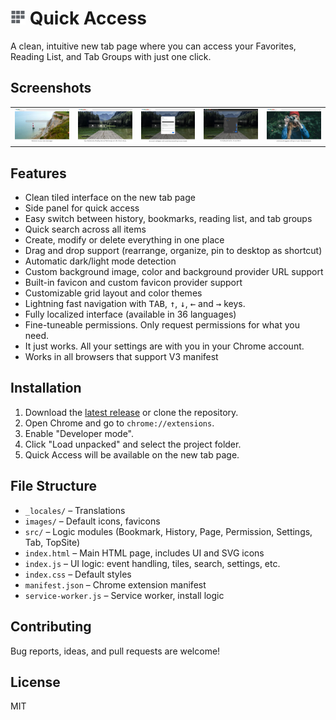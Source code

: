 # <img alt="icon" src="images/icon-24.png"> Quick Access

A clean, intuitive new tab page where you can access your Favorites, Reading List, and Tab Groups with just one click.

## Screenshots

<table style="width:100%">
<tr>
  <td><a href="docs/chrome-web-store/1_welcome.jpg"><img alt="screenshot 1" src="docs/chrome-web-store/1_welcome.jpg"></a></td>
  <td><a href="docs/chrome-web-store/2_bookmarks.jpg"><img alt="screenshot 2" src="docs/chrome-web-store/2_bookmarks.jpg"></a></td>
  <td><a href="docs/chrome-web-store/3_settings_1.jpg"><img alt="screenshot 3" src="docs/chrome-web-store/3_settings_1.jpg"></a></td>
  <td><a href="docs/chrome-web-store/4_settings_2.jpg"><img alt="screenshot 4" src="docs/chrome-web-store/4_settings_2.jpg"></a></td>
  <td><a href="docs/chrome-web-store/5_reading_lists.jpg"><img alt="screenshot 5" src="docs/chrome-web-store/5_reading_lists.jpg"></a></td>
</tr>
</table>

## Features

- Clean tiled interface on the new tab page
- Side panel for quick access
- Easy switch between history, bookmarks, reading list, and tab groups 
- Quick search across all items
- Create, modify or delete everything in one place
- Drag and drop support (rearrange, organize, pin to desktop as shortcut)
- Automatic dark/light mode detection
- Custom background image, color and background provider URL support
- Built-in favicon and custom favicon provider support
- Customizable grid layout and color themes
- Lightning fast navigation with <kbd>TAB</kbd>, <kbd>↑</kbd>, <kbd>↓</kbd>, <kbd>←</kbd> and <kbd>→</kbd> keys.
- Fully localized interface (available in 36 languages)
- Fine-tuneable permissions. Only request permissions for what you need.
- It just works. All your settings are with you in your Chrome account.
- Works in all browsers that support V3 manifest

## Installation

1. Download the <a href="https://github.com/programmerg/quick-access/archive/refs/tags/v1.4.1.zip">latest release</a> or clone the repository.
2. Open Chrome and go to `chrome://extensions`.
3. Enable "Developer mode".
4. Click "Load unpacked" and select the project folder.
5. Quick Access will be available on the new tab page.

## File Structure

- `_locales/` – Translations
- `images/` – Default icons, favicons
- `src/` – Logic modules (Bookmark, History, Page, Permission, Settings, Tab, TopSite)
- `index.html` – Main HTML page, includes UI and SVG icons
- `index.js` – UI logic: event handling, tiles, search, settings, etc.
- `index.css` – Default styles
- `manifest.json` – Chrome extension manifest
- `service-worker.js` – Service worker, install logic

## Contributing

Bug reports, ideas, and pull requests are welcome!

## License

MIT
